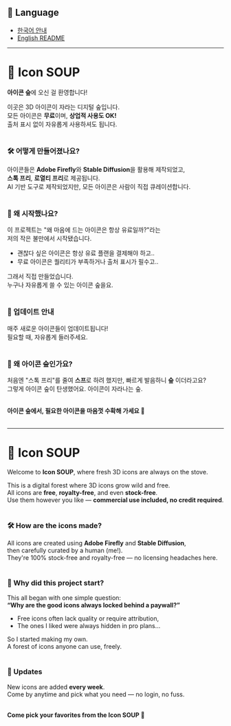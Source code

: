 ## 📖 Language
- [한국어 안내](#-icon-soup)
- [English README](#-icon-soup-1)

---

# 🌲 Icon SOUP  
**아이콘 숲**에 오신 걸 환영합니다!

이곳은 3D 아이콘이 자라는 디지털 숲입니다.  
모든 아이콘은 **무료**이며, **상업적 사용도 OK!**  
출처 표시 없이 자유롭게 사용하셔도 됩니다.
<br>
<br>

### 🛠 어떻게 만들어졌나요?

아이콘들은 **Adobe Firefly**와 **Stable Diffusion**을 활용해 제작되었고,  
**스톡 프리**, **로열티 프리**로 제공됩니다.  
AI 기반 도구로 제작되었지만, 모든 아이콘은 사람이 직접 큐레이션합니다.
<br>
<br>

### 🌱 왜 시작했나요?

이 프로젝트는 "왜 마음에 드는 아이콘은 항상 유료일까?"라는  
저의 작은 불만에서 시작됐습니다.

- 괜찮다 싶은 아이콘은 항상 유료 플랜을 결제해야 하고..  
- 무료 아이콘은 퀄리티가 부족하거나 출처 표시가 필수고..

그래서 직접 만들었습니다.  
누구나 자유롭게 쓸 수 있는 아이콘 숲을요.
<br>
<br>

### 🔄 업데이트 안내

매주 새로운 아이콘들이 업데이트됩니다!  
필요할 때, 자유롭게 들러주세요.
<br>
<br>

### 📛 왜 아이콘 숲인가요?

처음엔 "스톡 프리"를 줄여 **스프**로 하려 했지만, 빠르게 발음하니 **숲** 이더라고요?  
그렇게 아이콘 숲이 탄생했어요. 아이콘이 자라나는 숲.
<br>
<br>

**아이콘 숲에서, 필요한 아이콘을 마음껏 수확해 가세요 🌲**
<br>
<br>

---

# 🍲 Icon SOUP  
Welcome to **Icon SOUP**, where fresh 3D icons are always on the stove.

This is a digital forest where 3D icons grow wild and free.  
All icons are **free**, **royalty-free**, and even **stock-free**.  
Use them however you like — **commercial use included, no credit required**.
<br>
<br>

### 🛠 How are the icons made?

All icons are created using **Adobe Firefly** and **Stable Diffusion**,  
then carefully curated by a human (me!).  
They're 100% stock-free and royalty-free — no licensing headaches here.
<br>
<br>

### 🌱 Why did this project start?

This all began with one simple question:  
**“Why are the good icons always locked behind a paywall?”**

- Free icons often lack quality or require attribution,  
- The ones I liked were always hidden in pro plans...

So I started making my own.  
A forest of icons anyone can use, freely.  
<br>

### 🔄 Updates

New icons are added **every week**.  
Come by anytime and pick what you need — no login, no fuss.
<br>
<br>

**Come pick your favorites from the Icon SOUP 🍲**
